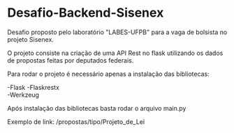 # Desafio-Backend-Sisenex
Desafio proposto pelo laboratório "LABES-UFPB" para a vaga de bolsista no projeto Sisenex.  

O projeto consiste na criação de uma API Rest no flask utilizando os dados de propostas feitas por deputados federais.

Para rodar o projeto é necessário apenas a instalação das bibliotecas: 

-Flask 
-Flaskrestx  
-Werkzeug

Após instalação das bibliotecas basta rodar o arquivo main.py


Exemplo de link: 
/propostas/tipo/Projeto_de_Lei
